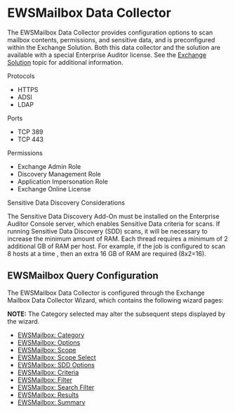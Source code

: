 # EWSMailbox Data Collector

The EWSMailbox Data Collector provides configuration options to scan mailbox contents, permissions,
and sensitive data, and is preconfigured within the Exchange Solution. Both this data collector and
the solution are available with a special Enterprise Auditor license. See the
[Exchange Solution](/docs/accessanalyzer/11.6/enterpriseauditor/solutions/exchange/overview.md)
topic for additional information.

Protocols

- HTTPS
- ADSI
- LDAP

Ports

- TCP 389
- TCP 443

Permissions

- Exchange Admin Role
- Discovery Management Role
- Application Impersonation Role
- Exchange Online License

Sensitive Data Discovery Considerations

The Sensitive Data Discovery Add-On must be installed on the Enterprise Auditor Console server,
which enables Sensitive Data criteria for scans. If running Sensitive Data Discovery (SDD) scans, it
will be necessary to increase the minimum amount of RAM. Each thread requires a minimum of 2
additional GB of RAM per host. For example, if the job is configured to scan 8 hosts at a time ,
then an extra 16 GB of RAM are required (8x2=16).

## EWSMailbox Query Configuration

The EWSMailbox Data Collector is configured through the Exchange Mailbox Data Collector Wizard,
which contains the following wizard pages:

**NOTE:** The Category selected may alter the subsequent steps displayed by the wizard.

- [EWSMailbox: Category](/docs/accessanalyzer/11.6/enterpriseauditor/admin/datacollector/ewsmailbox/category.md)
- [EWSMailbox: Options](/docs/accessanalyzer/11.6/enterpriseauditor/admin/datacollector/ewsmailbox/options.md)
- [EWSMailbox: Scope](/docs/accessanalyzer/11.6/enterpriseauditor/admin/datacollector/ewsmailbox/scope.md)
- [EWSMailbox: Scope Select](/docs/accessanalyzer/11.6/enterpriseauditor/admin/datacollector/ewsmailbox/scopeselect.md)
- [EWSMailbox: SDD Options](/docs/accessanalyzer/11.6/enterpriseauditor/admin/datacollector/ewsmailbox/sddoptions.md)
- [EWSMailbox: Criteria](/docs/accessanalyzer/11.6/enterpriseauditor/admin/datacollector/ewsmailbox/criteria.md)
- [EWSMailbox: Filter](/docs/accessanalyzer/11.6/enterpriseauditor/admin/datacollector/ewsmailbox/filter.md)
- [EWSMailbox: Search Filter](/docs/accessanalyzer/11.6/enterpriseauditor/admin/datacollector/ewsmailbox/searchfilter.md)
- [EWSMailbox: Results](/docs/accessanalyzer/11.6/enterpriseauditor/admin/datacollector/ewsmailbox/results.md)
- [EWSMailbox: Summary](/docs/accessanalyzer/11.6/enterpriseauditor/admin/datacollector/ewsmailbox/summary.md)
